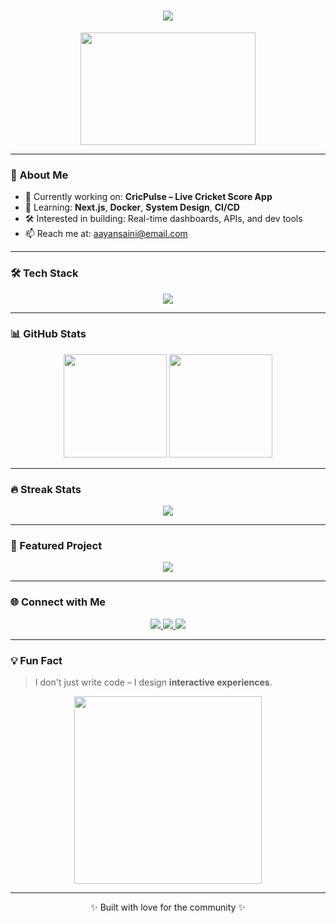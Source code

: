 <h1 align="center">
  <img src="https://readme-typing-svg.herokuapp.com?font=Fira+Code&size=28&duration=2000&pause=1000&color=00FFD5&center=true&vCenter=true&multiline=true&width=600&height=80&lines=Hi+%F0%9F%91%8B%2C+I'm+Aayan+Saini;Full+Stack+Developer+from+India;Passionate+About+Code+%26+UI+Design"/>
</h1>

<p align="center">
  <img src="https://media.giphy.com/media/qgQUggAC3Pfv687qPC/giphy.gif" width="280" height="180" />
</p>

---

### 🚀 About Me

- 🔭 Currently working on: **CricPulse – Live Cricket Score App**
- 🌱 Learning: **Next.js**, **Docker**, **System Design**, **CI/CD**
- 🛠️ Interested in building: Real-time dashboards, APIs, and dev tools
- 📫 Reach me at: [aayansaini@email.com](mailto:aayansaini@email.com)

---

### 🛠️ Tech Stack

<p align="center">
  <img src="https://skillicons.dev/icons?i=js,ts,react,nodejs,express,mongodb,nextjs,html,css,tailwind,docker,git,github,vscode"/>
</p>

---

### 📊 GitHub Stats

<p align="center">
  <img src="https://github-readme-stats.vercel.app/api?username=AayanSaini&show_icons=true&theme=dracula&count_private=true&hide_border=true" height="165"/>
  <img src="https://github-readme-stats.vercel.app/api/top-langs/?username=AayanSaini&layout=compact&theme=dracula&hide_border=true" height="165"/>
</p>

---

### 🔥 Streak Stats

<p align="center">
  <img src="https://github-readme-streak-stats.herokuapp.com/?user=AayanSaini&theme=nightowl&hide_border=true"/>
</p>

---

### 🎯 Featured Project

<p align="center">
  <a href="https://github.com/HarshCodeCraft21/cricpulse.git">
    <img src="https://github-readme-stats.vercel.app/api/pin/?username=HarshCodeCraft21&repo=cricpulse&theme=radical" />
  </a>
</p>

---

### 🌐 Connect with Me

<p align="center">
  <a href="https://linkedin.com/in/aayansaini">
    <img src="https://img.shields.io/badge/LinkedIn-blue?style=flat&logo=linkedin"/>
  </a>
  <a href="mailto:aayansaini@email.com">
    <img src="https://img.shields.io/badge/Gmail-D14836?style=flat&logo=gmail&logoColor=white" />
  </a>
  <a href="https://github.com/AayanSaini">
    <img src="https://img.shields.io/badge/GitHub-181717?style=flat&logo=github&logoColor=white" />
  </a>
</p>

---

### 💡 Fun Fact

> I don't just write code – I design **interactive experiences**.

<p align="center">
  <img src="https://media.giphy.com/media/L8K62iTDkzGX6/giphy.gif" width="300" />
</p>

---

<p align="center">✨ Built with love for the community ✨</p>
